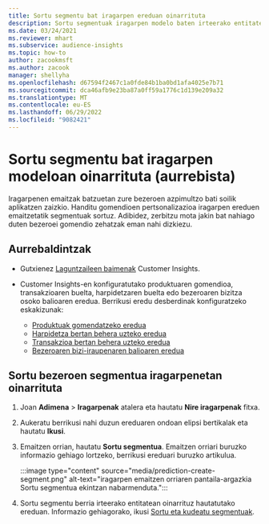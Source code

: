 ```yaml
---
title: Sortu segmentu bat iragarpen ereduan oinarrituta
description: Sortu segmentuak iragarpen modelo baten irteerako entitatean oinarrituta.
ms.date: 03/24/2021
ms.reviewer: mhart
ms.subservice: audience-insights
ms.topic: how-to
author: zacookmsft
ms.author: zacook
manager: shellyha
ms.openlocfilehash: d67594f2467c1a0fde84b1ba0bd1afa4025e7b71
ms.sourcegitcommit: dca46afb9e23ba87a0ff59a1776c1d139e209a32
ms.translationtype: MT
ms.contentlocale: eu-ES
ms.lasthandoff: 06/29/2022
ms.locfileid: "9082421"
---
```

# <a name="create-a-segment-based-on-a-prediction-model-preview"></a>Sortu segmentu bat iragarpen modeloan oinarrituta (aurrebista)

Iragarpenen emaitzak batzuetan zure bezeroen azpimultzo bati soilik aplikatzen zaizkio. Handitu gomendioen pertsonalizazioa iragarpen ereduen emaitzetatik segmentuak sortuz. Adibidez, zerbitzu mota jakin bat nahiago duten bezeroei gomendio zehatzak eman nahi dizkiezu. 

## <a name="prerequisites"></a>Aurrebaldintzak

- Gutxienez [Laguntzaileen baimenak](permissions.md) Customer Insights.

- Customer Insights-en konfiguratutako produktuaren gomendioa, transakzioaren buelta, harpidetzaren buelta edo bezeroaren bizitza osoko balioaren eredua. Berrikusi eredu desberdinak konfiguratzeko eskakizunak:

  - [Produktuak gomendatzeko eredua](predict-product-recommendation.md)
  - [Harpidetza bertan behera uzteko eredua](predict-subscription-churn.md)
  - [Transakzioa bertan behera uzteko eredua](predict-transactional-churn.md)
  - [Bezeroaren bizi-iraupenaren balioaren eredua](predict-customer-lifetime-value.md)

## <a name="create-a-customer-segment-based-on-predictions"></a>Sortu bezeroen segmentua iragarpenetan oinarrituta

1. Joan **Adimena** > **Iragarpenak** atalera eta hautatu **Nire iragarpenak** fitxa.

1. Aukeratu berrikusi nahi duzun ereduaren ondoan elipsi bertikalak eta hautatu **Ikusi**.

1. Emaitzen orrian, hautatu **Sortu segmentua**. Emaitzen orriari buruzko informazio gehiago lortzeko, berrikusi ereduari buruzko artikulua.

   :::image type="content" source="media/prediction-create-segment.png" alt-text="iragarpen emaitzen orriaren pantaila-argazkia Sortu segmentua ekintzan nabarmenduta.":::

1. Sortu segmentu berria irteerako entitatean oinarrituz hautatutako ereduan. Informazio gehiagorako, ikusi [Sortu eta kudeatu segmentuak](segments.md).